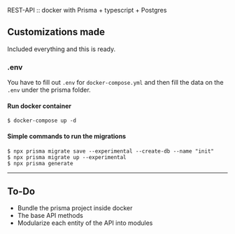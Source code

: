 REST-API :: docker with Prisma + typescript + Postgres


## Customizations made
Included everything and this is ready.


### .env

You have to fill out `.env` for `docker-compose.yml`
and then fill the data on the `.env` under the prisma folder.


#### Run docker container

```shell
$ docker-compose up -d
```

#### Simple commands to run the migrations
```shell
$ npx prisma migrate save --experimental --create-db --name "init"
$ npx prisma migrate up --experimental
$ npx prisma generate
```

-------------


## To-Do
- Bundle the prisma project inside docker
- The base API methods
- Modularize each entity of the API into modules
